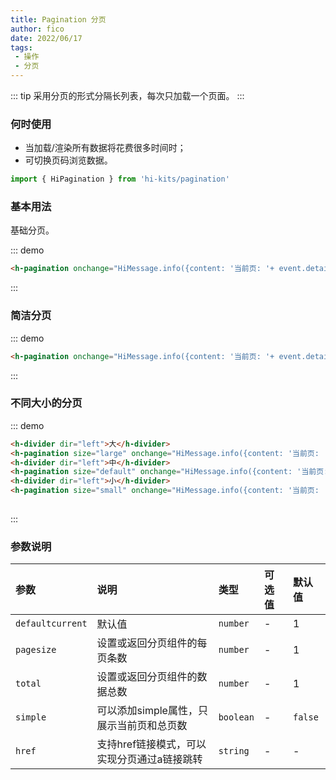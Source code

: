 ```yaml
---
title: Pagination 分页
author: fico
date: 2022/06/17
tags:
 - 操作
 - 分页
---
```

::: tip
采用分页的形式分隔长列表，每次只加载一个页面。
:::
### 何时使用
- 当加载/渲染所有数据将花费很多时间时；
- 可切换页码浏览数据。
```ts
import { HiPagination } from 'hi-kits/pagination'
```
### 基本用法

基础分页。

::: demo
```html
<h-pagination onchange="HiMessage.info({content: '当前页: '+ event.detail.current, duration: 1000})" pagesize="3" total="50"></h-pagination>

```
:::

### 简洁分页

::: demo
```html
<h-pagination onchange="HiMessage.info({content: '当前页: '+ event.detail.current, duration: 1000})" simple="true" pagesize="3" total="50"></h-pagination>

```
:::

### 不同大小的分页

::: demo
```html
<h-divider dir="left">大</h-divider>
<h-pagination size="large" onchange="HiMessage.info({content: '当前页: '+ event.detail.current, duration: 1000})" pagesize="3" total="50"></h-pagination>
<h-divider dir="left">中</h-divider>
<h-pagination size="default" onchange="HiMessage.info({content: '当前页: '+ event.detail.current, duration: 1000})" pagesize="3" total="50"></h-pagination>
<h-divider dir="left">小</h-divider>
<h-pagination size="small" onchange="HiMessage.info({content: '当前页: '+ event.detail.current, duration: 1000})" pagesize="3" total="50"></h-pagination>
                        
```
:::
### 参数说明

|参数|说明|类型|可选值|默认值
|:--|:--|:--|:-----|:---
|`defaultcurrent`|默认值	|`number`| - | 1
|`pagesize`|设置或返回分页组件的每页条数	|`number`| - | 1
|`total`|设置或返回分页组件的数据总数	|`number`| - | 1
|`simple`|可以添加simple属性，只展示当前页和总页数	|`boolean`| - | `false`
|`href`|支持href链接模式，可以实现分页通过a链接跳转	|`string`| - | -
